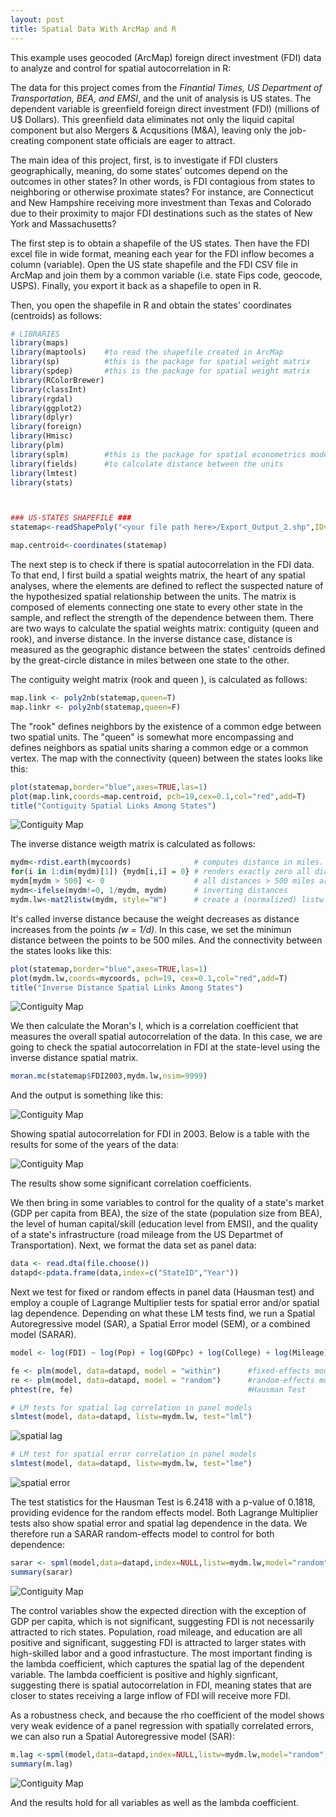 ```yaml
---
layout: post
title: Spatial Data With ArcMap and R
---
```


This example uses geocoded (ArcMap) foreign direct investment (FDI) data to analyze and control for spatial autocorrelation in R:

The data for this project comes from the *Finantial Times, US Department of Transportation, BEA, and EMSI*, and the unit of analysis is US states. The dependent variable is greenfield foreign direct investment (FDI) (millions of U$ Dollars). This greenfield data eliminates not only the liquid capital component but also Mergers & Acqusitions (M&A), leaving only the job-creating component state officials are eager to attract. 

The main idea of this project, first, is to investigate if FDI clusters geographically, meaning, do some states’ outcomes depend on the outcomes in other states? In other words, is FDI contagious from states to neighboring or otherwise proximate states? For instance, are Connecticut and New Hampshire receiving more investment than Texas and Colorado due to their proximity to major FDI destinations such as the states of New York and Massachusetts?

The first step is to obtain a shapefile of the US states. Then have the FDI excel file in wide format, meaning each year for the FDI inflow becomes a column (variable). Open the US state shapefile and the FDI CSV file in ArcMap and join them by a common variable (i.e. state Fips code, geocode, USPS). Finally, you export it back as a shapefile to open in R.

Then, you open the shapefile in R and obtain the states' coordinates (centroids) as follows:

```R
# LIBRARIES
library(maps)
library(maptools)    #to read the shapefile created in ArcMap
library(sp)          #this is the package for spatial weight matrix
library(spdep)       #this is the package for spatial weight matrix
library(RColorBrewer)
library(classInt)
library(rgdal)
library(ggplot2)
library(dplyr)
library(foreign)
library(Hmisc)
library(plm)
library(splm)        #this is the package for spatial econometrics modeling
library(fields)      #to calculate distance between the units
library(lmtest)
library(stats)



### US-STATES SHAPEFILE ###
statemap<-readShapePoly("<your file path here>/Export_Output_2.shp",IDvar="GEOID",proj4string=CRS("+proj=longlat +ellps=WGS84"))

map.centroid<-coordinates(statemap)   

```

The next step is to check if there is spatial autocorrelation in the FDI data. To that end, I first build a spatial weights matrix, the heart of any spatial analyses, where the elements are defined to reflect the suspected nature of the hypothesized spatial relationship between the units. The matrix is composed of elements connecting one state to every other state in the sample, and reflect the strength of the dependence between them. There are two ways to calculate the spatial weights matrix: contiguity (queen and rook), and inverse distance. In the inverse distance case, distance is measured as the geographic distance between the states' centroids defined by the great-circle distance in miles between one state to the other.

The contiguity weight matrix (rook and queen ), is calculated as follows:

```R
map.link <- poly2nb(statemap,queen=T)
map.linkr <- poly2nb(statemap,queen=F)

```

The "rook" defines neighbors by the existence of a common edge between two spatial units. The "queen" is somewhat more encompassing and defines neighbors as spatial units sharing a common edge or a common vertex. The map with the connectivity (queen) between the states looks like this:
```R
plot(statemap,border="blue",axes=TRUE,las=1)
plot(map.link,coords=map.centroid, pch=19,cex=0.1,col="red",add=T)
title("Contiguity Spatial Links Among States")                 
```
![Contiguity Map](https://github.com/pmcavallo/pmcavallo.github.io/blob/master/images/queen2.png?raw=true)

The inverse distance weigth matrix is calculated as follows:
```R
mydm<-rdist.earth(mycoords)              # computes distance in miles. 
for(i in 1:dim(mydm)[1]) {mydm[i,i] = 0} # renders exactly zero all diagonal elements
mydm[mydm > 500] <- 0                    # all distances > 500 miles are set to zero
mydm<-ifelse(mydm!=0, 1/mydm, mydm)      # inverting distances
mydm.lw<-mat2listw(mydm, style="W")      # create a (normalized) listw object
```
It's called inverse distance because the weight decreases as distance increases from the points *(w = 1/d)*. In this case, we set the minimun distance between the points to be 500 miles. And the connectivity between the states looks like this:

```R
plot(statemap,border="blue",axes=TRUE,las=1)
plot(mydm.lw,coords=mycoords, pch=19, cex=0.1,col="red",add=T)
title("Inverse Distance Spatial Links Among States")  
```

![Contiguity Map](https://github.com/pmcavallo/pmcavallo.github.io/blob/master/images/inverse.png?raw=true)

We then calculate the Moran's I, which is a correlation coefficient that measures the overall spatial autocorrelation of the data. In this case, we are going to check the spatial autocorrelation in FDI at the state-level using the inverse distance spatial matrix.

```R
moran.mc(statemap$FDI2003,mydm.lw,nsim=9999)
```
And the output is something like this:

![Contiguity Map](https://github.com/pmcavallo/pmcavallo.github.io/blob/master/images/moran.PNG?raw=true)

Showing spatial autocorrelation for FDI in 2003. Below is a table with the results for some of the years of the data:

![Contiguity Map](https://github.com/pmcavallo/pmcavallo.github.io/blob/master/images/moran2.PNG?raw=true)

The results show some significant correlation coefficients. 

We then bring in some variables to control for the quality of a state's market (GDP per capita from BEA), the size of the state (population size from BEA), the level of human capital/skill (education level from EMSI), and the quality of a state's infrastructure (road mileage from the US Departmet of Transportation). Next, we format the data set as panel data:

```R
data <- read.dta(file.choose())
datapd<-pdata.frame(data,index=c("StateID","Year"))
```

Next we test for fixed or random effects in panel data (Hausman test) and employ a couple of Lagrange Multiplier tests for spatial error and/or spatial lag dependence. Depending on what these LM tests find, we run a Spatial Autoregressive model (SAR), a Spatial Error model (SEM), or a combined model (SARAR).

```R
model <- log(FDI) ~ log(Pop) + log(GDPpc) + log(College) + log(Mileage)

fe <- plm(model, data=datapd, model = "within")      #fixed-effects model
re <- plm(model, data=datapd, model = "random")      #random-effects model
phtest(re, fe)                                       #Hausman Test

# LM tests for spatial lag correlation in panel models
slmtest(model, data=datapd, listw=mydm.lw, test="lml") 
```
![spatial lag](https://github.com/pmcavallo/pmcavallo.github.io/blob/master/images/lm1.PNG?raw=true)

```R
# LM test for spatial error correlation in panel models
slmtest(model, data=datapd, listw=mydm.lw, test="lme")

```
![spatial error](https://github.com/pmcavallo/pmcavallo.github.io/blob/master/images/lm2.PNG?raw=true)

The test statistics for the Hausman Test is 6.2418 with a p-value of 0.1818, providing evidence for the random effects model. Both Lagrange Multiplier tests also show spatial error and spatial lag dependence in the data. We therefore run a SARAR random-effects model to control for both dependence:

```R
sarar <- spml(model,data=datapd,index=NULL,listw=mydm.lw,model="random",lag=TRUE, spatial.error="kkp",LeeYu=T)
summary(sarar)
```
![Contiguity Map](https://github.com/pmcavallo/pmcavallo.github.io/blob/master/images/reg.PNG?raw=true)

The control variables show the expected direction with the exception of GDP per capita, which is not significant, suggesting FDI is not necessarily attracted to rich states. Population, road mileage, and education are all positive and significant, suggesting FDI is attracted to larger states with high-skilled labor and a good infrastucture. The most important finding is the lambda coefficient, which captures the spatial lag of the dependent variable. The lambda coefficient is positive and highly signficant, suggesting there is spatial autocorrelation in FDI, meaning states that are closer to states receiving a large inflow of FDI will receive more FDI. 

As a robustness check, and because the rho coefficient of the model shows very weak evidence of a panel regression with spatially correlated errors, we can also run a Spatial Autoregressive model (SAR):

```R
m.lag <-spml(model,data=datapd,index=NULL,listw=mydm.lw,model="random",lag=TRUE, spatial.error="none")
summary(m.lag)
```
![Contiguity Map](https://github.com/pmcavallo/pmcavallo.github.io/blob/master/images/reg2.PNG?raw=true)

And the results hold for all variables as well as the lambda coefficient.
